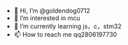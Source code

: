 - 👋 Hi, I’m @goldendog0712
- 👀 I’m interested in mcu
- 🌱 I’m currently learning js，c，stm32
- 📫 How to reach me qq2806197730 
           
<!---
goldendog0712/goldendog0712 is a ✨ special ✨ repository because its `README.md` (this file) appears on your GitHub profile.
You can click the Preview link to take a look at your changes.
--->
